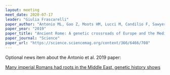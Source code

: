 ```yaml
---
layout: meeting
meet_date: 2020-07-17
leader: "Giulia Frascarelli"
paper_author: "Antonio ML, Gao Z, Moots HM, Lucci M, Candilio F, Sawyer S, Oberreiter V, Calderon D, Devitofranceschi K, Pritchard JK, et al"
paper_year: "2019"
paper_title: "Ancient Rome: A genetic crossroads of Europe and the Mediterranean"
paper_journal: "Science"
paper_url: "https://science.sciencemag.org/content/366/6466/708"
---
```


Optional news item about the Antonio et al. 2019 paper:

[Many imperial Romans had roots in the Middle East, genetic history shows](https://www.sciencemag.org/news/2019/11/many-imperial-romans-had-roots-middle-east-genetic-history-shows)
